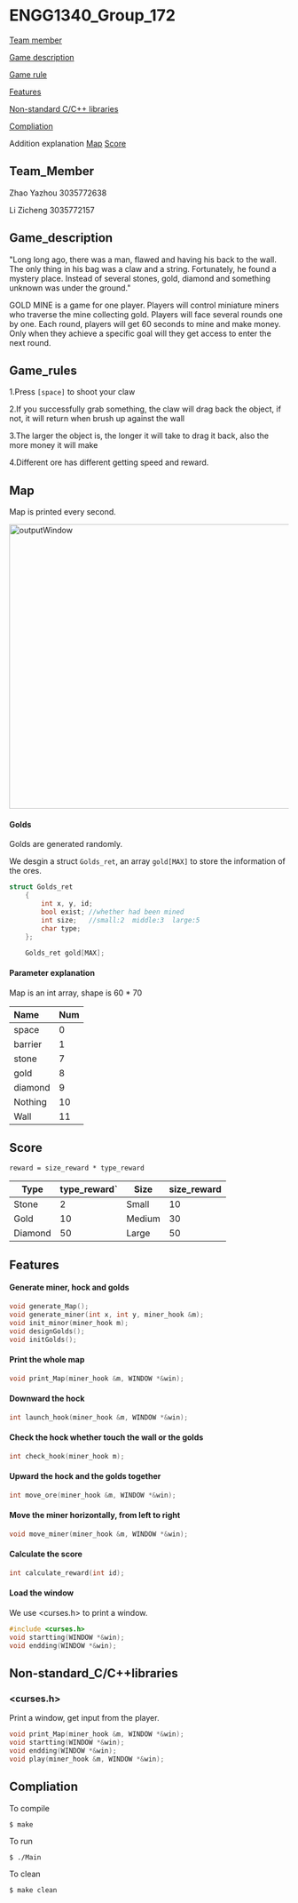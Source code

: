 # ENGG1340_Group_172

[Team member](#Team_Member)

[Game description](#Game_description)

[Game rule](#Game_rules)

[Features](#Features) 

[Non-standard C/C++ libraries](#Non-standard_C/C++libraries)

[Compliation](#Compliation)

Addition explanation [Map](#Map)  [Score](#Score)

## Team_Member

Zhao Yazhou 3035772638 

Li Zicheng 3035772157

## Game_description

"Long long ago, there was a man, flawed and having his back to the wall. The only thing in his bag was a claw and a string. Fortunately, he found a mystery place. Instead of several stones, gold, diamond and something unknown was under the ground."



GOLD MINE is a game for one player. Players will control miniature miners who traverse the mine collecting gold. Players will face several rounds one by one. Each round, players will get 60 seconds to mine and make money. Only when they achieve a specific goal will they get access to enter the next round.

## Game_rules

1.Press `[space]` to shoot your claw

2.If you successfully grab something, the claw will drag back the object, if not, it will return when brush up against the wall

3.The larger the object is, the longer it will take to drag it back, also the more money it will make

4.Different ore has different getting speed and reward.

## Map

Map is printed every second.

<img width="512" alt="outputWindow" src="https://user-images.githubusercontent.com/76484768/116105861-4d9fba80-a6e4-11eb-82bb-6aebd2b40e22.png">

#### Golds

Golds are generated randomly.

We desgin a struct `Golds_ret`, an array `gold[MAX]` to store the information of the ores.

```c++
struct Golds_ret
    {
        int x, y, id;
        bool exist; //whether had been mined
        int size;   //small:2  middle:3  large:5
        char type;
    };

    Golds_ret gold[MAX];

```

#### Parameter explanation

Map is an int array, shape is 60 * 70

| Name    | Num  |
| :------ | ---- |
| space   | 0    |
| barrier | 1    |
| stone   | 7    |
| gold    | 8    |
| diamond | 9    |
| Nothing | 10   |
| Wall    | 11   |

## Score

`reward = size_reward * type_reward`

| Type    | type_reward` | Size   | size_reward |
| ------- | ------------ | ------ | ----------- |
| Stone   | 2            | Small  | 10          |
| Gold    | 10           | Medium | 30          |
| Diamond | 50           | Large  | 50          |

## Features

#### Generate miner, hock and golds

```cpp
void generate_Map();
void generate_miner(int x, int y, miner_hook &m);
void init_minor(miner_hook m);
void designGolds();
void initGolds();
```

#### Print the whole map

```cpp
void print_Map(miner_hook &m, WINDOW *&win);
```

#### Downward the hock

```cpp
int launch_hook(miner_hook &m, WINDOW *&win);
```

#### Check the hock whether touch the wall or the golds

```cpp
int check_hook(miner_hook m);
```

#### Upward the hock and the golds together

```cpp
int move_ore(miner_hook &m, WINDOW *&win);
```

#### Move the miner horizontally, from left to right

```cpp
void move_miner(miner_hook &m, WINDOW *&win);
```

#### Calculate the score

```cpp
int calculate_reward(int id);
```

#### Load the window

We use <curses.h> to print a window. 

```c++
#include <curses.h>
void startting(WINDOW *&win);
void endding(WINDOW *&win);
```

## Non-standard_C/C++libraries

###  <curses.h>

Print a window, get input from the player.

```cpp
void print_Map(miner_hook &m, WINDOW *&win);
void startting(WINDOW *&win);
void endding(WINDOW *&win);
void play(miner_hook &m, WINDOW *&win);
```

## Compliation

To compile

```
$ make
```

To run

```
$ ./Main
```

To clean

```
$ make clean
```

### 
